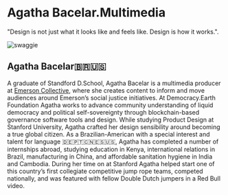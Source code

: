 # Agatha Bacelar.Multimedia
"Design is not just what it looks like and feels like. Design is how it works.".

![swaggie](https://user-images.githubusercontent.com/24529258/37628081-f0cae6e0-2b94-11e8-83bd-3b4e12367cde.JPG)

## Agatha Bacelar🇧🇷🇺🇸

A graduate of Standford D.School, Agatha Bacelar is a multimedia producer at [Emerson Collective](http://www.emersoncollective.com/our-team), where she creates content to inform and move audiences around Emerson’s social justice initiatives. At Democracy.Earth Foundation Agatha works to advance community understanding of liquid democracy and political self-sovereignty through blockchain-based governance software tools and design.  While studying Product Design at Stanford University, Agatha crafted her design sensibility around becoming a true global citizen. As a Brazilian-American with a special interest and talent for language 🇩🇪🇵🇹🇨🇳🇪🇸🇺🇸, Agatha has  completed a number of internships abroad, studying education in Kenya, international relations in Brazil, manufacturing in China, and affordable sanitation hygiene in India and Cambodia. During her time on at Stanford Agatha helped start one of this country’s first collegiate competitive jump rope teams, competed nationally, and was featured with fellow Double Dutch jumpers in a Red Bull video.  

